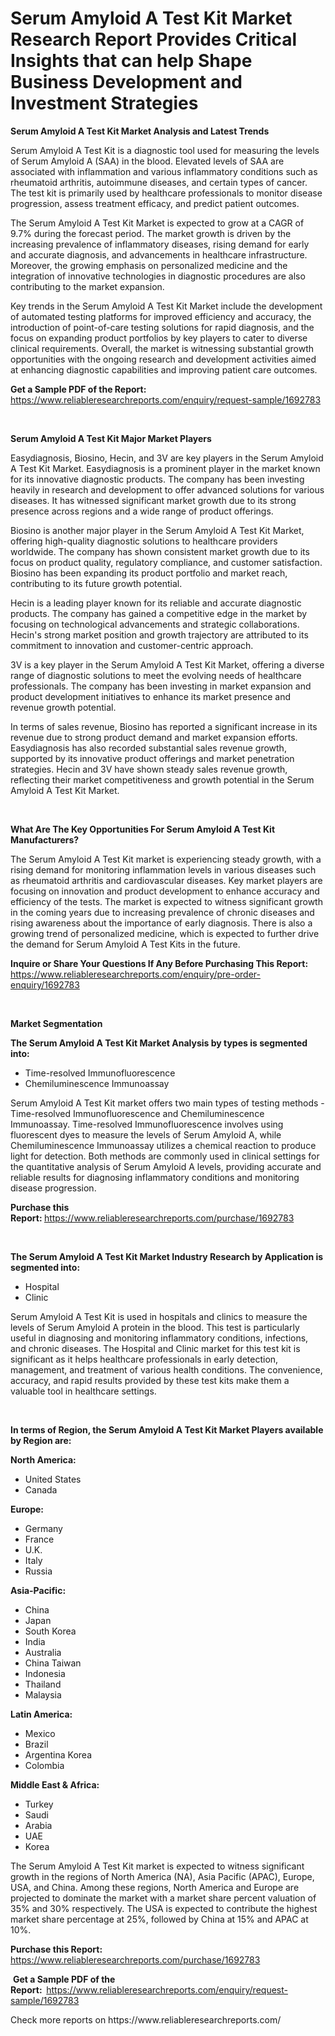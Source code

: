 <p><h1>Serum Amyloid A Test Kit Market Research Report Provides Critical Insights that can help Shape Business Development and Investment Strategies</h1></p><p><strong>Serum Amyloid A Test Kit Market Analysis and Latest Trends</strong></p>
<p><p>Serum Amyloid A Test Kit is a diagnostic tool used for measuring the levels of Serum Amyloid A (SAA) in the blood. Elevated levels of SAA are associated with inflammation and various inflammatory conditions such as rheumatoid arthritis, autoimmune diseases, and certain types of cancer. The test kit is primarily used by healthcare professionals to monitor disease progression, assess treatment efficacy, and predict patient outcomes.</p><p>The Serum Amyloid A Test Kit Market is expected to grow at a CAGR of 9.7% during the forecast period. The market growth is driven by the increasing prevalence of inflammatory diseases, rising demand for early and accurate diagnosis, and advancements in healthcare infrastructure. Moreover, the growing emphasis on personalized medicine and the integration of innovative technologies in diagnostic procedures are also contributing to the market expansion.</p><p>Key trends in the Serum Amyloid A Test Kit Market include the development of automated testing platforms for improved efficiency and accuracy, the introduction of point-of-care testing solutions for rapid diagnosis, and the focus on expanding product portfolios by key players to cater to diverse clinical requirements. Overall, the market is witnessing substantial growth opportunities with the ongoing research and development activities aimed at enhancing diagnostic capabilities and improving patient care outcomes.</p></p>
<p><strong>Get a Sample PDF of the Report:&nbsp;</strong> <a href="https://www.reliableresearchreports.com/enquiry/request-sample/1692783">https://www.reliableresearchreports.com/enquiry/request-sample/1692783</a></p>
<p>&nbsp;</p>
<p><strong>Serum Amyloid A Test Kit Major Market Players</strong></p>
<p><p>Easydiagnosis, Biosino, Hecin, and 3V are key players in the Serum Amyloid A Test Kit Market. Easydiagnosis is a prominent player in the market known for its innovative diagnostic products. The company has been investing heavily in research and development to offer advanced solutions for various diseases. It has witnessed significant market growth due to its strong presence across regions and a wide range of product offerings.</p><p>Biosino is another major player in the Serum Amyloid A Test Kit Market, offering high-quality diagnostic solutions to healthcare providers worldwide. The company has shown consistent market growth due to its focus on product quality, regulatory compliance, and customer satisfaction. Biosino has been expanding its product portfolio and market reach, contributing to its future growth potential.</p><p>Hecin is a leading player known for its reliable and accurate diagnostic products. The company has gained a competitive edge in the market by focusing on technological advancements and strategic collaborations. Hecin's strong market position and growth trajectory are attributed to its commitment to innovation and customer-centric approach.</p><p>3V is a key player in the Serum Amyloid A Test Kit Market, offering a diverse range of diagnostic solutions to meet the evolving needs of healthcare professionals. The company has been investing in market expansion and product development initiatives to enhance its market presence and revenue growth potential.</p><p>In terms of sales revenue, Biosino has reported a significant increase in its revenue due to strong product demand and market expansion efforts. Easydiagnosis has also recorded substantial sales revenue growth, supported by its innovative product offerings and market penetration strategies. Hecin and 3V have shown steady sales revenue growth, reflecting their market competitiveness and growth potential in the Serum Amyloid A Test Kit Market.</p></p>
<p>&nbsp;</p>
<p><strong>What Are The Key Opportunities For Serum Amyloid A Test Kit Manufacturers?</strong></p>
<p><p>The Serum Amyloid A Test Kit market is experiencing steady growth, with a rising demand for monitoring inflammation levels in various diseases such as rheumatoid arthritis and cardiovascular diseases. Key market players are focusing on innovation and product development to enhance accuracy and efficiency of the tests. The market is expected to witness significant growth in the coming years due to increasing prevalence of chronic diseases and rising awareness about the importance of early diagnosis. There is also a growing trend of personalized medicine, which is expected to further drive the demand for Serum Amyloid A Test Kits in the future.</p></p>
<p><strong>Inquire or Share Your Questions If Any Before Purchasing This Report:</strong> <a href="https://www.reliableresearchreports.com/enquiry/pre-order-enquiry/1692783">https://www.reliableresearchreports.com/enquiry/pre-order-enquiry/1692783</a></p>
<p>&nbsp;</p>
<p><strong>Market Segmentation</strong></p>
<p><strong>The Serum Amyloid A Test Kit Market Analysis by types is segmented into:</strong></p>
<p><ul><li>Time-resolved Immunofluorescence</li><li>Chemiluminescence Immunoassay</li></ul></p>
<p><p>Serum Amyloid A Test Kit market offers two main types of testing methods - Time-resolved Immunofluorescence and Chemiluminescence Immunoassay. Time-resolved Immunofluorescence involves using fluorescent dyes to measure the levels of Serum Amyloid A, while Chemiluminescence Immunoassay utilizes a chemical reaction to produce light for detection. Both methods are commonly used in clinical settings for the quantitative analysis of Serum Amyloid A levels, providing accurate and reliable results for diagnosing inflammatory conditions and monitoring disease progression.</p></p>
<p><strong>Purchase this Report:&nbsp;</strong><a href="https://www.reliableresearchreports.com/purchase/1692783">https://www.reliableresearchreports.com/purchase/1692783</a></p>
<p>&nbsp;</p>
<p><strong>The Serum Amyloid A Test Kit Market Industry Research by Application is segmented into:</strong></p>
<p><ul><li>Hospital</li><li>Clinic</li></ul></p>
<p><p>Serum Amyloid A Test Kit is used in hospitals and clinics to measure the levels of Serum Amyloid A protein in the blood. This test is particularly useful in diagnosing and monitoring inflammatory conditions, infections, and chronic diseases. The Hospital and Clinic market for this test kit is significant as it helps healthcare professionals in early detection, management, and treatment of various health conditions. The convenience, accuracy, and rapid results provided by these test kits make them a valuable tool in healthcare settings.</p></p>
<p>&nbsp;</p>
<p><strong>In terms of Region, the Serum Amyloid A Test Kit Market Players available by Region are:</strong></p>
<p>
    <p> <strong> North America: </strong>
        <ul>
            <li>United States</li>
            <li>Canada</li>
        </ul>
        </p> 
    <p> <strong> Europe: </strong>
        <ul>
            <li>Germany</li>
            <li>France</li>
            <li>U.K.</li>
            <li>Italy</li>
            <li>Russia</li>
        </ul>
        </p> 
    <p> <strong> Asia-Pacific: </strong>
        <ul>
            <li>China</li>
            <li>Japan</li>
            <li>South Korea</li>
            <li>India</li>
            <li>Australia</li>
            <li>China Taiwan</li>
            <li>Indonesia</li>
            <li>Thailand</li>
            <li>Malaysia</li>
        </ul>
        </p> 
    <p> <strong> Latin America: </strong>
        <ul>
            <li>Mexico</li>
            <li>Brazil</li>
            <li>Argentina Korea</li>
            <li>Colombia</li>
        </ul>
        </p> 
    <p> <strong> Middle East & Africa: </strong>
        <ul>
            <li>Turkey</li>
            <li>Saudi</li>
            <li>Arabia</li>
            <li>UAE</li>
            <li>Korea</li>
        </ul>
    </p>
    </p>
<p><p>The Serum Amyloid A Test Kit market is expected to witness significant growth in the regions of North America (NA), Asia Pacific (APAC), Europe, USA, and China. Among these regions, North America and Europe are projected to dominate the market with a market share percent valuation of 35% and 30% respectively. The USA is expected to contribute the highest market share percentage at 25%, followed by China at 15% and APAC at 10%.</p></p>
<p><strong>Purchase this Report: </strong><a href="https://www.reliableresearchreports.com/purchase/1692783">https://www.reliableresearchreports.com/purchase/1692783</a></p>
<p>&nbsp;<strong>Get a Sample PDF of the Report:&nbsp;&nbsp;</strong><a href="https://www.reliableresearchreports.com/enquiry/request-sample/1692783">https://www.reliableresearchreports.com/enquiry/request-sample/1692783</a></p>
<p><strong></strong></p>
<p>Check more reports on https://www.reliableresearchreports.com/</p>